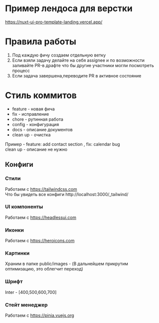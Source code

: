 # Пример лендоса для верстки

https://nuxt-ui-pro-template-landing.vercel.app/

# Правила работы

<ol>
<li>Под каждую фичу создаем отдельную ветку</li>
<li>Если взяли задачу делайте на себя assignee и по возможности заливайте PR-в драфте что бы другие участники могли посмотреть процесс
</li>
<li>Если задача завершена,переводите PR в активное состояние</li>
</ol>

# Стиль коммитов

<ul>
<li>feature - новая фича</li>
<li>fix - исправление</li>
<li>chore - рутинная работа</li>
<li>config - конфигурация</li>
<li>docs - описание документов</li>
<li>clean up - очистка</li>
</ul>

Пример - feature: add contact section , fix: calendar bug
<br/>
clean up - описание не нужно

## Конфиги

### Стили

Работаем с https://tailwindcss.com
<br/>
Что бы увидеть все конфиги http://localhost:3000/\_tailwind/

### UI компоненты

Работаем с https://headlessui.com

### Иконки

Работаем с https://heroicons.com

### Картинки

Храним в папке public/images - (В дальнейшем прикрутим оптимизацию, это облегчит переход)

### Шрифт

Inter - [400,500,600,700]

### Стейт менеджер

Работаем с https://pinia.vuejs.org
